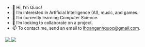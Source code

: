 - 👋 Hi, I’m Quoc!
- 👀 I’m interested in Artificial Intelligence (AI), music, and games.
- 🌱 I’m currently learning Computer Science.
- 💞️ I’m looking to collaborate on a project.
- 📫 To contact me, send an email to lhoanganhquoc@gmail.com.

<a href="https://github.com/AnhQuoc533">
  <img align="center" src="https://github-readme-stats.vercel.app/api?username=AnhQuoc533&theme=algolia&show_icons=true&custom_title=MY GITHUB STATISTICS" />
</a>
<a href="https://github.com/AnhQuoc533?tab=repositories">
  <img align="center" src="https://github-readme-stats.vercel.app/api/top-langs/?username=AnhQuoc533&theme=algolia&layout=compact&card_width=230" />
</a>
